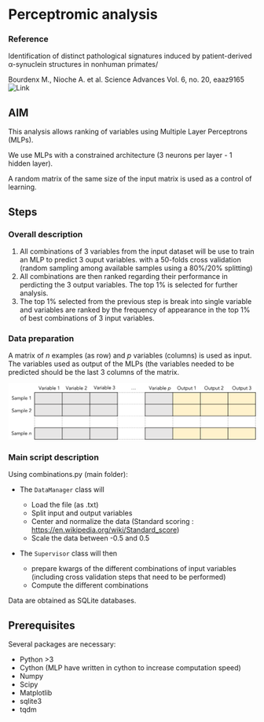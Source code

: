 # Perceptromic analysis

### Reference
Identification of distinct pathological signatures induced by patient-derived α-synuclein structures in nonhuman primates/

Bourdenx M., Nioche A. et al. Science Advances Vol. 6, no. 20, eaaz9165 ![Link](https://advances.sciencemag.org/content/6/20/eaaz9165)


## AIM

This analysis allows ranking of variables using Multiple Layer Perceptrons (MLPs). 

We use MLPs with a constrained architecture (3 neurons per layer - 1 hidden layer). 

A random matrix of the same size of the input matrix is used as a control of learning.

## Steps
### Overall description

1. All combinations of 3 variables from the input dataset will be use to train an MLP to predict 3 ouput variables. with a 50-folds cross validation (random sampling among available samples using a 80%/20% splitting) 
2. All combinations are then ranked regarding their performance in perdicting the 3 output variables. The top 1% is selected for further analysis.
3. The top 1% selected from the previous step is break into single variable and variables are ranked by the frequency of appearance in the top 1% of best combinations of 3 input variables. 

### Data preparation

A matrix of *n* examples (as row) and *p* variables (columns) is used as input. 
The variables used as output of the MLPs (the variables needed to be predicted should be the last 3 columns of the matrix. 

![Example](https://github.com/MathieuBo/Perceptromic/blob/master/input_table.png)

### Main script description

Using combinations.py (main folder): 

* The ``DataManager`` class will
	* Load the file (as .txt)
	* Split input and output variables
	* Center and normalize the data (Standard scoring : https://en.wikipedia.org/wiki/Standard_score)
	* Scale the data between -0.5 and 0.5

* The ``Supervisor`` class will then
	* prepare kwargs of the different combinations of input variables (including cross validation steps that need to be performed)
	* Compute the different combinations

Data are obtained as SQLite databases.

## Prerequisites

Several packages are necessary:

* Python >3
* Cython (MLP have written in cython to increase computation speed)
* Numpy
* Scipy
* Matplotlib
* sqlite3
* tqdm
